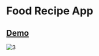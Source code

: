 # Food Recipe App
## [Demo](https://food-recipe-app-thmealdb.netlify.app/)



![3](https://github.com/atmcmustafa/food-recipe-app/assets/98126723/f9b51104-b017-467a-bc1c-47272e34a448)
